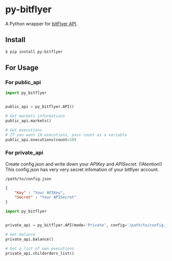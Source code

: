 # py-bitflyer

A Python wrapper for [bitFlyer API](https://lightning.bitflyer.com/docs#http-api).

## Install

```bash
$ pip install py-bitflyer
```

## For Usage

### For public_api
```python
import py_bitflyer


public_api = py_bitflyer.API()

# Get markets informations
public_api.markets()

# Get executions
# If you want 10 executions, pass count as a variable
public_api.executions(count=10)
```

### For private_api
Create config.json and write down your *APIKey* and *APISecret*.
(!Atention!)
 This config.json has very very secret infomation of your bitflyer account.

`/path/to/config.json`
```json
{
    "Key" : "Your APIKey",
    "Secret" : "Your APISecret"
}
```

```python
import py_bitflyer


private_api = py_bitflyer.API(mode='Private', config='/path/to/config.json')

# Get balance
private_api.balance()

# Get a list of own executions
private_api.childorders_list()
```
